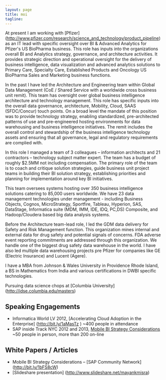 ```yaml
---
layout: page
title: moi
tagline: 
---
```

 At present I am working with [Pfizer] (http://www.pfizer.com/research/science_and_technology/product_pipeline) as an IT lead with specific oversight over BI & Advanced Analytics for Pfizer's US BioPharma business.  This role has inputs into the organizations overall BI and Analytics strategy, governance, and architecture activities.  It provides strategic direction and operational oversight for the delivery of business intelligence, data visualization and advanced analytics solutions to Primary Care, Specialty Care, Established Products and Oncology US BioPharma Sales and Marketing business functions. 

 In the past I have led the Architecture and Engineering team within Global Data Management (CoE / Shared Service with a worldwide cross business unit remit).  This team has  oversight over global business intelligence architecture and technology management.  This role has specific inputs into the overall data governance, architecture, Mobility, Cloud, SAAS (SFDC/Concur) touch points.  On a broad level the mandate of this position was to provide technology strategy, enabling standardized, pre-architected patterns of use and pre-engineered hosting environments for data warehousing and business intelligence initiatives. The remit includes the overall control and stewardship of the business intelligence technology assets and ensuring that all governance, legal and regulatory requirements are complied with.

 In this role I managed a team of 3 colleagues – information architects and 21 contractors – technology subject matter expert. The team has a budget of roughly $2.5MM not including compensation. The primary role of the team is to coach and critique solution strategies, guide business unit project teams in building their BI solution strategy, establishing priorities and planning for implementation around key BI initiatives.

 This team oversees systems hosting over 350 business intelligence solutions catering to 85,000 users worldwide. We have 23 data management technologies under management - including Business Objects, Cognos, MicroStrategy, Sportfire, Tableau, Hyperion, SAS, DataStage, Informatica suite (MDM, IMM, IDE, IDQ, PC,DS) Composite, and Hadoop/Cloudera based big data analysis systems. 

 Before the Architecture team-lead role, I led the GDM data delivery for Safety and Risk Management function.  This organization mines internal and external data for drug safety and potential signals of concerns.  FDA adverse event reporting commitments are addressed through this organization.  We handle one of the biggest drug safety data warehouse in the world.   I have also led multiple data warehousing projects pre Pfizer for companies like GE (Electric Insurance) and Lucent (Agere). 

 I have a MBA from Johnson & Wales University in Providence Rhode Island, a BS in Mathematics from India and various certifications in DWBI specific technologies. 

 Pursuing data science chops at [Columbia University] (http://idse.columbia.edu/masters)

## Speaking Engagements ##
- Informatica World LV 2012, [Accelerating Cloud Adoption in the Enterprise]  (http://bit.ly/1aMasTz ) ~400 people in attendance
- SAP inside Track NYC 2012 and 2013, [Mobile BI Strategy Considerations](http://bit.ly/14WxdyB) ~50 people in person, more than 200 on-line

## White Papers / Articles ##
- Mobile BI Strategy Considerations – [SAP Community Network] (http://bit.ly/1bFS8cW) 
- [Slideshare presentation] (http://www.slideshare.net/mayankmisra)
